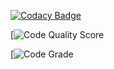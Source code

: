 [![Codacy Badge](https://app.codacy.com/project/badge/Grade/a5d4aed544df4ae1ae56ebbecaccb63c)](https://www.codacy.com/gh/RangasamyDevaraj/M1_PhonebookApplication/dashboard?utm_source=github.com&amp;utm_medium=referral&amp;utm_content=RangasamyDevaraj/M1_PhonebookApplication&amp;utm_campaign=Badge_Grade)


[![Code Quality Score](https://api.codiga.io/project/30033/status/svg)


[![Code Grade](https://api.codiga.io/project/30033/score/svg)
